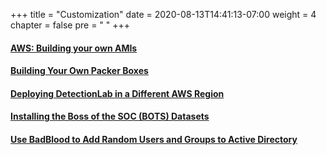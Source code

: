 +++
title = "Customization"
date = 2020-08-13T14:41:13-07:00
weight = 4
chapter = false
pre = "<i class='fas fa-cogs'></i> "
+++

#### [AWS: Building your own AMIs](buildami/)
#### [Building Your Own Packer Boxes ](buildpackerboxes/)
#### [Deploying DetectionLab in a Different AWS Region](differentawsregion/)
#### [Installing the Boss of the SOC (BOTS) Datasets](bots/)
#### [Use BadBlood to Add Random Users and Groups to Active Directory](badblood/)
